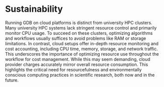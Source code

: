 # Sustainability

Running GDB on cloud platforms is distinct from university HPC clusters. Many university HPC systems lack stringent resource control and primarily monitor CPU usage. To succeed on these clusters, optimizing algorithms and workflows usually suffices to avoid problems like RAM or storage limitations. In contrast, cloud setups offer in-depth resource monitoring and cost accounting, including CPU time, memory, storage, and network traffic. This underscores the importance of optimizing resource use throughout the workflow for cost management. While this may seem demanding, cloud provider charges accurately mirror overall resource consumption. This highlights the critical need for resourcefulness and environmentally conscious computing practices in scientific research, both now and in the future.